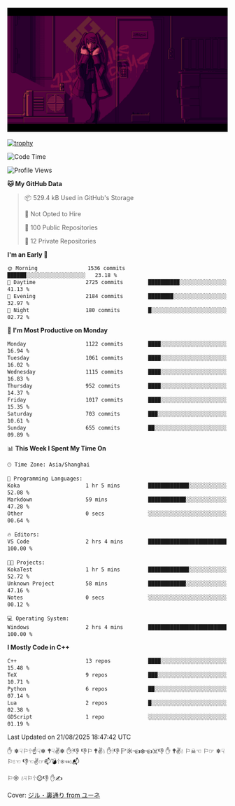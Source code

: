 ![](imgs/main.png)

[![trophy](https://github-profile-trophy.vercel.app/?username=NeilKleistGao&theme=dracula)](https://github.com/ryo-ma/github-profile-trophy)

<!--START_SECTION:waka-->
![Code Time](http://img.shields.io/badge/Code%20Time-1%2C792%20hrs%2046%20mins-blue)

![Profile Views](http://img.shields.io/badge/Profile%20Views-0-blue)

**🐱 My GitHub Data** 

> 📦 529.4 kB Used in GitHub's Storage 
 > 
> 🚫 Not Opted to Hire
 > 
> 📜 100 Public Repositories 
 > 
> 🔑 12 Private Repositories 
 > 
**I'm an Early 🐤** 

```text
🌞 Morning                1536 commits        ██████░░░░░░░░░░░░░░░░░░░   23.18 % 
🌆 Daytime                2725 commits        ██████████░░░░░░░░░░░░░░░   41.13 % 
🌃 Evening                2184 commits        ████████░░░░░░░░░░░░░░░░░   32.97 % 
🌙 Night                  180 commits         █░░░░░░░░░░░░░░░░░░░░░░░░   02.72 % 
```
📅 **I'm Most Productive on Monday** 

```text
Monday                   1122 commits        ████░░░░░░░░░░░░░░░░░░░░░   16.94 % 
Tuesday                  1061 commits        ████░░░░░░░░░░░░░░░░░░░░░   16.02 % 
Wednesday                1115 commits        ████░░░░░░░░░░░░░░░░░░░░░   16.83 % 
Thursday                 952 commits         ████░░░░░░░░░░░░░░░░░░░░░   14.37 % 
Friday                   1017 commits        ████░░░░░░░░░░░░░░░░░░░░░   15.35 % 
Saturday                 703 commits         ███░░░░░░░░░░░░░░░░░░░░░░   10.61 % 
Sunday                   655 commits         ██░░░░░░░░░░░░░░░░░░░░░░░   09.89 % 
```


📊 **This Week I Spent My Time On** 

```text
🕑︎ Time Zone: Asia/Shanghai

💬 Programming Languages: 
Koka                     1 hr 5 mins         █████████████░░░░░░░░░░░░   52.08 % 
Markdown                 59 mins             ████████████░░░░░░░░░░░░░   47.28 % 
Other                    0 secs              ░░░░░░░░░░░░░░░░░░░░░░░░░   00.64 % 

🔥 Editors: 
VS Code                  2 hrs 4 mins        █████████████████████████   100.00 % 

🐱‍💻 Projects: 
KokaTest                 1 hr 5 mins         █████████████░░░░░░░░░░░░   52.72 % 
Unknown Project          58 mins             ████████████░░░░░░░░░░░░░   47.16 % 
Notes                    0 secs              ░░░░░░░░░░░░░░░░░░░░░░░░░   00.12 % 

💻 Operating System: 
Windows                  2 hrs 4 mins        █████████████████████████   100.00 % 
```

**I Mostly Code in C++** 

```text
C++                      13 repos            ████░░░░░░░░░░░░░░░░░░░░░   15.48 % 
TeX                      9 repos             ███░░░░░░░░░░░░░░░░░░░░░░   10.71 % 
Python                   6 repos             ██░░░░░░░░░░░░░░░░░░░░░░░   07.14 % 
Lua                      2 repos             █░░░░░░░░░░░░░░░░░░░░░░░░   02.38 % 
GDScript                 1 repo              ░░░░░░░░░░░░░░░░░░░░░░░░░   01.19 % 
```




 Last Updated on 21/08/2025 18:47:42 UTC
<!--END_SECTION:waka-->

✋ ❄☟⚐🕆☝☟❄ 🕈☟✌❄ ✋🕯👎 👎⚐ 🕈✌💧 ✋🕯👎 🏱☼☜❄☜☠👎 ✋ 🕈✌💧 ⚐☠☜ ⚐☞ ❄☟⚐💧☜ 👎☜✌☞📫💣🕆❄☜💧📬

⚐☼ 💧☟⚐🕆☹👎 ✋✍

Cover: [ジル・裏通り from ユーネ](https://www.pixiv.net/artworks/62127066)
